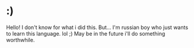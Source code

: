 # :)
Hello! I don't know for what i did this. But... I'm russian boy who just wants to learn this language. lol 
;)
May be in the future i'll do something worthwhile.
